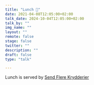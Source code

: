 ```yaml
---
title: "Lunch 🥪"
date: 2021-04-08T12:05:00+02:00
talk_date: 2024-10-04T12:05:00+02:00
talk_by: ""
img_name: ""
layout: ""
remote: false
stage: false
twitter: ""
description: ""
draft: false
type: "talk"

---
```


Lunch is served by [Send Flere Krydderier](https://www.sendflerekrydderier.dk/)
